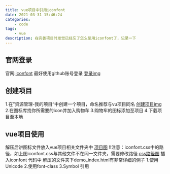 ```yaml
---
title: vue项目中引用iconfont
date: 2021-03-31 15:46:24
categories: 
    - code
tags:
    - vue
description: 在完善项目时发觉已经忘了怎么使用iconfont了，记录一下
---
```


## 官网登录

官网:[iconfont](https://www.iconfont.cn/)
最好使用github账号登录
[登录img](01.png)

## 创建项目

1.在”资源管理-我的项目“中创建一个项目，命名推荐与vu项目同名
[创建项目img](02.png)
2.在图标库找你所需要的icon并加入购物车
3.购物车的图标添加至项目
4.下载项目至本地

## vue项目使用

解压后讲图标文件放入vue项目相关文件夹中
[项目图](03.png)
!!注意：iconfont.css中的路径，如上图iconfont.css与其他文件不在同一文件夹，需要修改路径
[css路径图](04.png)
插入iconfont 代码中
解压的文件夹下demo_index.html有非常详细的例子
1.使用Unicode
2.使用font-class
3.Symbol 引用
